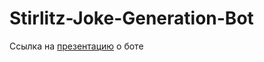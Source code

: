 # Stirlitz-Joke-Generation-Bot

Ссылка на [презентацию](https://docs.google.com/presentation/d/15aHU_F9MJ-u-7wDyGI9iN5Few6UDzbvG0pG3jhU1KDM/edit#slide=id.g1d40a3c3ca1_2_48) о боте 